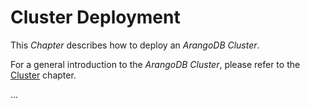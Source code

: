 Cluster Deployment
==================

This _Chapter_ describes how to deploy an _ArangoDB Cluster_.

For a general introduction to the _ArangoDB Cluster_, please refer to the [Cluster](../../Scalability/Cluster/README.md) chapter.

...
